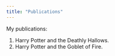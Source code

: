 ```yaml
---
title: "Publications"
---
```


My publications:
1. Harry Potter and the Deathly Hallows.
2. Harry Potter and the Goblet of Fire.
